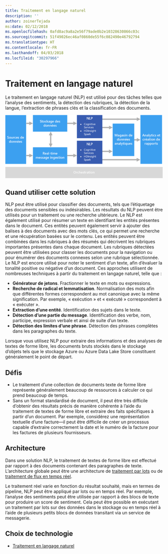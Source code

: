 ```yaml
---
title: Traitement en langage naturel
description: ''
author: zoinerTejada
ms:date: 02/12/2018
ms.openlocfilehash: 0afd8ac9a8a2e56f79ade0b2e10328630866c03c
ms.sourcegitcommit: 51f49026ec46af0860de55f6c082490e46792794
ms.translationtype: HT
ms.contentlocale: fr-FR
ms.lasthandoff: 04/03/2018
ms.locfileid: "30297966"
---
```

# <a name="natural-language-processing"></a>Traitement en langage naturel

Le traitement en langage naturel (NLP) est utilisé pour des tâches telles que l’analyse des sentiments, la détection des rubriques, la détection de la langue, l’extraction de phrases clés et la classification des documents.

![](./images/nlp-pipeline.png)

## <a name="when-to-use-this-solution"></a>Quand utiliser cette solution

NLP peut être utilisé pour classifier des documents, tels que l’étiquetage des documents sensibles ou indésirables. Les résultats du NLP peuvent être utilisés pour un traitement ou une recherche ultérieure. Le NLP est également utilisé pour résumer un texte en identifiant les entités présentes dans le document. Ces entités peuvent également servir à ajouter des balises à des documents avec des mots clés, ce qui permet une recherche et une récupération basées sur le contenu. Les entités peuvent être combinées dans les rubriques à des résumés qui décrivent les rubriques importantes présentes dans chaque document. Les rubriques détectées peuvent être utilisées pour classer les documents pour la navigation ou pour énumérer des documents connexes selon une rubrique sélectionnée. Le NLP est encore utilisé pour noter le sentiment d’un texte, afin d’évaluer la tonalité positive ou négative d’un document. Ces approches utilisent de nombreuses techniques à partir du traitement en langage naturel, telle que : 

- **Générateur de jetons**. Fractionner le texte en mots ou expressions.
- **Recherche de radical et lemmatisation**. Normalisation des mots afin que différentes formes correspondent au mot canonique avec la même signification. Par exemple, « exécution » et « exécuté » correspondent à « exécuter ». 
- **Extraction d’une entité**. Identification des sujets dans le texte.
- **Détection d’une partie du message**. Identification des verbe, nom, participe, expression verbale et ainsi de suite d’un texte.
- **Détection des limites d’une phrase**. Détection des phrases complètes dans les paragraphes du texte.

Lorsque vous utilisez NLP pour extraire des informations et des analyses de textes de forme libre, les documents bruts stockés dans le stockage d’objets tels que le stockage Azure ou Azure Data Lake Store constituent généralement le point de départ. 

## <a name="challenges"></a>Défis

- Le traitement d’une collection de documents texte de forme libre représente généralement beaucoup de ressources à calculer ce qui prend beaucoup de temps.
- Sans un format standardisé de document, il peut être très difficile d’obtenir des résultats précis de manière cohérente à l’aide du traitement de textes de forme libre et extraire des faits spécifiques à partir d’un document. Par exemple, considérez une représentation textuelle d’une facture&mdash;il peut être difficile de créer un processus capable d’extraire correctement la date et le numéro de la facture pour les factures de plusieurs fournisseurs.

## <a name="architecture"></a>Architecture

Dans une solution NLP, le traitement de textes de forme libre est effectué par rapport à des documents contenant des paragraphes de texte. L’architecture globale peut être une architecture de [traitement par lots](../big-data/batch-processing.md) ou de [traitement de flux en temps réel](../big-data/real-time-processing.md).

Le traitement réel varie en fonction du résultat souhaité, mais en termes de pipeline, NLP peut être appliqué par lots ou en temps réel. Par exemple, l’analyse des sentiments peut être utilisée par rapport à des blocs de texte pour produire un score de sentiment. Cela peut être possible en exécutant un traitement par lots sur des données dans le stockage ou en temps réel à l’aide de plusieurs petits blocs de données transitant via un service de messagerie.

## <a name="technology-choices"></a>Choix de technologie

- [Traitement en langage naturel](../technology-choices/natural-language-processing.md)